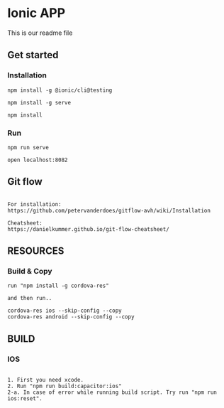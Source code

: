 # Ionic APP

This is our readme file

## Get started

### Installation

```
npm install -g @ionic/cli@testing

npm install -g serve

npm install
```

### Run

```
npm run serve

open localhost:8082

```

## Git flow

```

For installation:
https://github.com/petervanderdoes/gitflow-avh/wiki/Installation

Cheatsheet:
https://danielkummer.github.io/git-flow-cheatsheet/

```

## RESOURCES

### Build & Copy

```
run "npm install -g cordova-res"

and then run..

cordova-res ios --skip-config --copy
cordova-res android --skip-config --copy

```

## BUILD

### IOS

```

1. First you need xcode.
2. Run "npm run build:capacitor:ios"
2-a. In case of error while running build script. Try run "npm run ios:reset".

```
